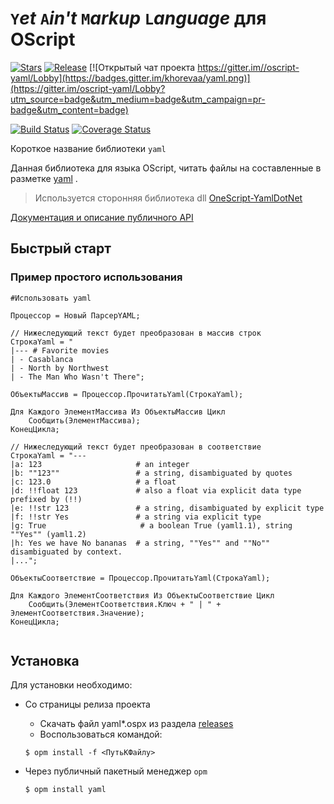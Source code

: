 # `Y`_et_ `A`_in't_ `M`_arkup_ `L`_anguage_ для OScript

[![Stars](https://img.shields.io/github/stars/khorevaa/yaml.svg?label=Github%20%E2%98%85&a)](https://github.com/khorevaa/yaml/stargazers)
[![Release](https://img.shields.io/github/tag/khorevaa/yaml.svg?label=Last%20release&a)](https://github.com/khorevaa/yaml/releases)
[![Открытый чат проекта https://gitter.im//oscript-yaml/Lobby](https://badges.gitter.im/khorevaa/yaml.png)](https://gitter.im/oscript-yaml/Lobby?utm_source=badge&utm_medium=badge&utm_campaign=pr-badge&utm_content=badge)

[![Build Status](https://travis-ci.org/khorevaa/yaml.svg?branch=master)](https://travis-ci.org/khorevaa/yaml)
[![Coverage Status](https://coveralls.io/repos/github/khorevaa/yaml/badge.svg?branch=master)](https://coveralls.io/github/khorevaa/yaml?branch=master)

Короткое название библиотеки `yaml`

Данная библиотека для языка OScript, читать файлы на составленные в разметке [yaml](http://yaml.org/) .

> Используется сторонняя библиотека dll [OneScript-YamlDotNet](https://github.com/jdeshin/OneScript-YamlDotNet)

[Документация и описание публичного API](docs/readme.md)

## Быстрый старт

### Пример простого использования

```bsl
#Использовать yaml

Процессор = Новый ПарсерYAML;

// Нижеследующий текст будет преобразован в массив строк
СтрокаYaml = "
|--- # Favorite movies
| - Casablanca
| - North by Northwest
| - The Man Who Wasn't There";

ОбъектыМассив = Процессор.ПрочитатьYaml(СтрокаYaml);

Для Каждого ЭлементМассива Из ОбъектыМассив Цикл
	Сообщить(ЭлементМассива);
КонецЦикла;

// Нижеследующий текст будет преобразован в соответствие
СтрокаYaml = "---
|a: 123                     # an integer
|b: ""123""                 # a string, disambiguated by quotes
|c: 123.0                   # a float
|d: !!float 123             # also a float via explicit data type prefixed by (!!)
|e: !!str 123               # a string, disambiguated by explicit type
|f: !!str Yes               # a string via explicit type
|g: True                     # a boolean True (yaml1.1), string ""Yes"" (yaml1.2)
|h: Yes we have No bananas  # a string, ""Yes"" and ""No"" disambiguated by context.
|...";

ОбъектыСоответствие = Процессор.ПрочитатьYaml(СтрокаYaml);

Для Каждого ЭлементСоответствия Из ОбъектыСоответствие Цикл
	Сообщить(ЭлементСоответствия.Ключ + " | " + ЭлементСоответствия.Значение);
КонецЦикла;


```

## Установка

Для установки необходимо: 
- Со страницы релиза проекта
    * Скачать файл yaml*.ospx из раздела [releases](https://github.com/khorevaa/yaml/releases)
    * Воспользоваться командой:

    ```
    $ opm install -f <ПутьКФайлу>
    ```
- Через публичный пакетный менеджер `opm`
    ```
    $ opm install yaml
    ```